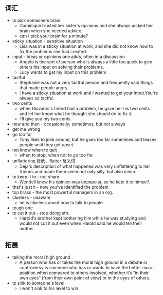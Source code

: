 ## 词汇
- to pick someone's brain
	- Dominique trusted her sister's opinions and she always picked her brain when she needed advice.
	- can I pick your brain for a minute?
- sticky situation - sensitive situation
	- Lisa was in a sticky situation at work, and she did not know how to fix the problems she had created.
- input - ideas or opinions one adds, often in a discussion
	- Angelo is the sort of person who is always a little too quick to give others his input on solving their problems.
	- Lucy wants to get my input on this problem
- tactful
	- Stephanie was not a very tactful person and frequently said things that made people angry.
	- I have a sticky situation at work and I wanted to get your input.You're always so tactful.
- two cents
	- when Giovanni's friend had a problem, he gave her his two cents and let her know what he thought she should do to fix it.
	- I'll give you my two cents.
- now and then - occasionally; sometimes, but not always
- get me wrong
- go too far
	- Tony likes to joke around, but he goes too far sometimes and teases people until they get upset.
- not know when to quit
	- when to stop, when not to go too far.
- unflattering 贬低，flatter 反义词
	- Deja's description of what happened was very unflattering to her friends and made them seem not only silly, but also mean.
- to keep it to - not share 
	- Wendell knew his opinion was unpopular, so he kept it to himself.
- that's just it - now you've identified the problem
- top brass - the most powerful managers in an org.
- clueless - unaware
	- he is clueless about how to talk to people.
- tough one
- to cut it out - stop doing sth.
	- Harold's brother kept bothering him while he was studying and would not cut it out even when Harold said he would tell their mother.
## 拓展
- taking the moral high ground 
	- A person who has or takes the moral high ground in a debate or controversy is someone who has or wants to have the better moral position when compared to others involved, whether it’s “in their own eyes” (from their own point of view) or in the eyes of others.
- to sink to someone's level
	- I won't sink to his level to win
